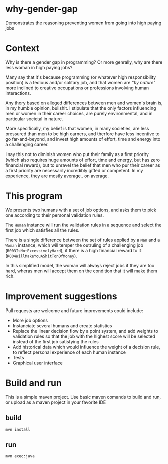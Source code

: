 # why-gender-gap
Demonstrates the reasoning preventing women from going into high paying jobs

# Context 
   Why is there a gender gap in programming? Or more genrally, why are there less woman in high paying jobs? 

   Many say that it's because programming (or whatever high responsibility position) is a tedious and/or solitary job, and that women are _"by nature"_ more inclined to creative occupations or professions involving human interactions. 

   Any thory based on alleged differences between men and women's brain is, in my humble opinion, bullshit. 
   I stipulate that the only factors influencing men or women in their career choices, are purely environmental, and in particular societal in nature. 

   More specifically, my belief is that women, in many societies, are less pressured than men to be high earners, and therfore have less incentive to go far-and-beyond, and invest high amounts of effort, time and energy into a challenging career. 

   I say this not to diminish women who put their family as a first priority (which also requires huge amounts of effort, time and energy, but has zero financial reward), but to unravel the belief that men who pur their career as a first priority are necessarily incredibly gifted or competent. In my experience, they are mostly average.. on average. 

# This program 
   We presents two humans with a set of job options, and asks them to pick one according to their personal validation rules. 


   The `Human` instance will run the validation rules in a sequence and select the first job which satisfies all the rules. 

   There is a single difference between the set of rules applied by a `Man` and a `Woman` instance, which will temper the outruling of a challenging job (`R003IsNotExcessivelyHard`), if there is a high financial reward to it (`R004WillMakeYouAShitTonOfMoney`). 

   In this simplified model, the woman will always reject jobs if they are too hard, wheras men will accept them on the condition that it will make them rich. 

# Improvement suggestions 
Pull requests are welcome and future improvements could include: 
* More job options 
* Instanciate several humans and create statistics 
* Replace the linear decision flow by a point system, and add weights to validation rules so that the job with the highest score will be selected instead of the first job satisfying the rules
* Add historical data which would influence the weight of a decision rule, to reflect personal experience of each human instance
* Tests 
* Graphical user interface 

# Build and run 
   This is a simple maven project. Use basic maven comands to build and run, or upload as a maven project in your favorite IDE 

## build 
``` mvn install ```
## run 
``` mvn exec:java ```